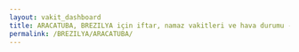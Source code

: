 ```yaml
---
layout: vakit_dashboard
title: ARACATUBA, BREZILYA için iftar, namaz vakitleri ve hava durumu - ilçe/eyalet seç
permalink: /BREZILYA/ARACATUBA/
---
```


<script type="text/javascript">
  var GLOBAL_COUNTRY = 'BREZILYA';
  var GLOBAL_CITY = 'ARACATUBA';
  var GLOBAL_STATE = '';
  var lat = 72;
  var lon = 21;
</script>
